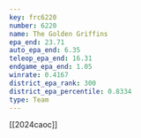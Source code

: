 ```yaml
---
key: frc6220
number: 6220
name: The Golden Griffins
epa_end: 23.71
auto_epa_end: 6.35
teleop_epa_end: 16.31
endgame_epa_end: 1.05
winrate: 0.4167
district_epa_rank: 300
district_epa_percentile: 0.8334
type: Team
---
```

[[2024caoc]]
